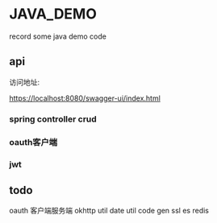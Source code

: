 # JAVA_DEMO
record some java demo code

## api
访问地址: 

[https://localhost:8080/swagger-ui/index.html]()

[](https://localhost:8080/v3/api-docs)

### spring controller crud
### oauth客户端
### jwt

## todo
oauth 客户端服务端
okhttp util
date util
code gen
ssl
es
redis


